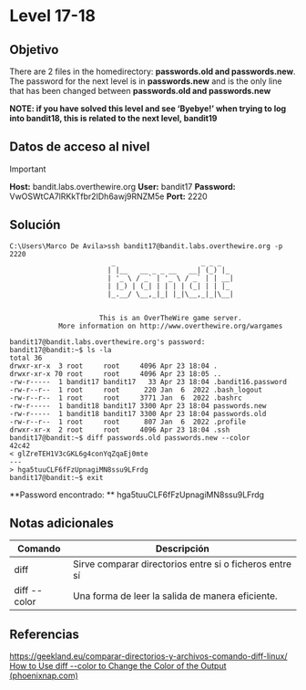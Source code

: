 # Level 17-18
## Objetivo

There are 2 files in the homedirectory: **passwords.old and passwords.new**. The password for the next level is in **passwords.new** and is the only line that has been changed between **passwords.old and passwords.new**

**NOTE: if you have solved this level and see ‘Byebye!’ when trying to log into bandit18, this is related to the next level, bandit19**
## Datos de acceso al nivel

> [!IMPORTANT]
> **Host:** bandit.labs.overthewire.org
> **User:** bandit17
> **Password:** VwOSWtCA7lRKkTfbr2IDh6awj9RNZM5e
> **Port:**  2220
## Solución

```shell
C:\Users\Marco De Avila>ssh bandit17@bandit.labs.overthewire.org -p 2220
                         _                     _ _ _
                        | |__   __ _ _ __   __| (_) |_
                        | '_ \ / _` | '_ \ / _` | | __|
                        | |_) | (_| | | | | (_| | | |_
                        |_.__/ \__,_|_| |_|\__,_|_|\__|


                      This is an OverTheWire game server.
            More information on http://www.overthewire.org/wargames

bandit17@bandit.labs.overthewire.org's password:
bandit17@bandit:~$ ls -la
total 36
drwxr-xr-x  3 root     root     4096 Apr 23 18:04 .
drwxr-xr-x 70 root     root     4096 Apr 23 18:05 ..
-rw-r-----  1 bandit17 bandit17   33 Apr 23 18:04 .bandit16.password
-rw-r--r--  1 root     root      220 Jan  6  2022 .bash_logout
-rw-r--r--  1 root     root     3771 Jan  6  2022 .bashrc
-rw-r-----  1 bandit18 bandit17 3300 Apr 23 18:04 passwords.new
-rw-r-----  1 bandit18 bandit17 3300 Apr 23 18:04 passwords.old
-rw-r--r--  1 root     root      807 Jan  6  2022 .profile
drwxr-xr-x  2 root     root     4096 Apr 23 18:04 .ssh
bandit17@bandit:~$ diff passwords.old passwords.new --color
42c42
< glZreTEH1V3cGKL6g4conYqZqaEj0mte
---
> hga5tuuCLF6fFzUpnagiMN8ssu9LFrdg
bandit17@bandit:~$ exit
```

**Password encontrado: ** hga5tuuCLF6fFzUpnagiMN8ssu9LFrdg
## Notas adicionales
|Comando| Descripción |
|-|-|
|diff | Sirve comparar directorios entre si o ficheros entre sí|
|diff --color| Una forma de leer la salida de manera eficiente.|
## Referencias
https://geekland.eu/comparar-directorios-y-archivos-comando-diff-linux/
[How to Use diff --color to Change the Color of the Output (phoenixnap.com)](https://phoenixnap.com/kb/diff-color)